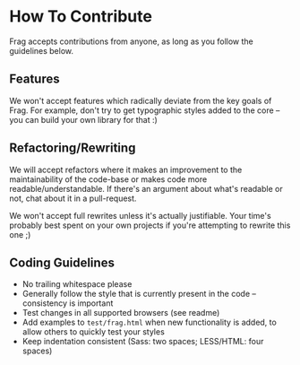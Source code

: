 
How To Contribute
=================

Frag accepts contributions from anyone, as long as you follow the guidelines below.


Features
--------

We won't accept features which radically deviate from the key goals of Frag. For example, don't try to get typographic styles added to the core – you can build your own library for that :)


Refactoring/Rewriting
---------------------

We will accept refactors where it makes an improvement to the maintainability of the code-base or makes code more readable/understandable. If there's an argument about what's readable or not, chat about it in a pull-request.

We won't accept full rewrites unless it's actually justifiable. Your time's probably best spent on your own projects if you're attempting to rewrite this one ;)


Coding Guidelines
-----------------

  * No trailing whitespace please
  * Generally follow the style that is currently present in the code – consistency is important
  * Test changes in all supported browsers (see readme)
  * Add examples to `test/frag.html` when new functionality is added, to allow others to quickly test your styles
  * Keep indentation consistent (Sass: two spaces; LESS/HTML: four spaces)
